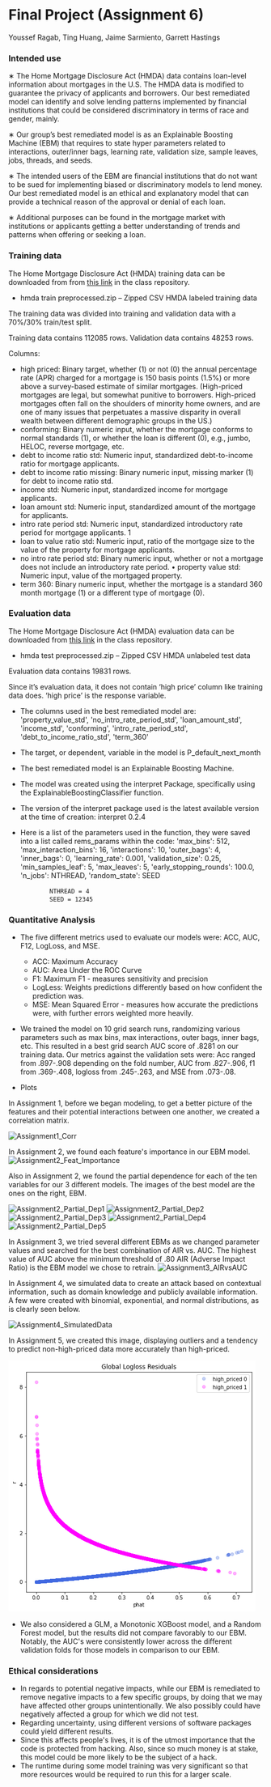 
# Final Project (Assignment 6)
Youssef Ragab, Ting Huang, Jaime Sarmiento, Garrett Hastings

### Intended use
∗ The Home Mortgage Disclosure Act (HMDA) data contains loan-level information about mortgages in the U.S. The HMDA data is modified to guarantee the privacy of applicants and borrowers. Our best remediated model can identify and solve lending patterns implemented by financial institutions that could be considered discriminatory in terms of race and gender, mainly.

∗ Our group’s best remediated model is as an Explainable Boosting Machine (EBM) that requires to state hyper parameters related to interactions, outer/inner bags, learning rate, validation size, sample leaves, jobs, threads, and seeds.

∗ The intended users of the EBM are financial institutions that do not want to be sued for implementing biased or discriminatory models to lend money. Our best remediated model is an ethical and explanatory model that can provide a technical reason of the approval or denial of each loan.

∗ Additional purposes can be found in the mortgage market with institutions or applicants getting a better understanding of trends and patterns when offering or seeking a loan.

### Training data

The Home Mortgage Disclosure Act (HMDA) training data can be downloaded from from [this link](https://github.com/jphall663/GWU_rml/blob/bf2f60875315cff30257ee24036d8d47836e9ee8/assignments/data/hmda_train_preprocessed.zip) in the class repository.

 * hmda train preprocessed.zip – Zipped CSV HMDA labeled training data

The training data was divided into training and validation data with a 70%/30% train/test split.

Training data contains 112085 rows.
Validation data contains 48253 rows.

Columns:
* high priced: Binary target, whether (1) or not (0) the annual percentage rate (APR) charged for a mortgage is 150 basis points (1.5%) or more above a survey-based estimate of similar mortgages. (High-priced mortgages are legal, but somewhat punitive to borrowers. High-priced mortgages often fall on the shoulders of minority home owners, and are one of many issues that perpetuates a massive disparity in overall wealth between different demographic groups in the US.)
* conforming: Binary numeric input, whether the mortgage conforms to normal standards (1), or whether the loan is different (0), e.g., jumbo, HELOC, reverse mortgage, etc. 
* debt to income ratio std: Numeric input, standardized debt-to-income ratio for mortgage applicants. 
* debt to income ratio missing: Binary numeric input, missing marker (1) for debt to income ratio std. 
* income std: Numeric input, standardized income for mortgage applicants. 
* loan amount std: Numeric input, standardized amount of the mortgage for applicants.
* intro rate period std: Numeric input, standardized introductory rate period for mortgage applicants. 1 
* loan to value ratio std: Numeric input, ratio of the mortgage size to the value of the property for mortgage applicants. 
* no intro rate period std: Binary numeric input, whether or not a mortgage does not include an introductory rate period. • property value std: Numeric input, value of the mortgaged property. 
* term 360: Binary numeric input, whether the mortgage is a standard 360 month mortgage (1) or a different type of mortgage (0).


### Evaluation data 

The Home Mortgage Disclosure Act (HMDA) evaluation data can be downloaded from [this link](https://github.com/jphall663/GWU_rml/blob/bf2f60875315cff30257ee24036d8d47836e9ee8/assignments/data/hmda_test_preprocessed.zip) in the class repository.

* hmda test preprocessed.zip – Zipped CSV HMDA unlabeled test data

Evaluation data contains 19831 rows.

Since it’s evaluation data, it does not contain ‘high price’ column like training data does. ‘high price’ is the response variable.


* The columns used in the best remediated model are: 'property_value_std', 'no_intro_rate_period_std', 'loan_amount_std', 'income_std', 'conforming', 'intro_rate_period_std', 'debt_to_income_ratio_std', 'term_360'

* The target, or dependent, variable in the model is P_default_next_month

* The best remediated model is an Explainable Boosting Machine.
    
* The model was created using the interpret Package, specifically using the ExplainableBoostingClassifier function.

* The version of the interpret package used is the latest available version at the time of creation: interpret            0.2.4

* Here is a list of the parameters used in the function, they were saved into a list called rems_params within the code: 
              'max_bins': 512,
              'max_interaction_bins': 16,
              'interactions': 10,
              'outer_bags': 4,
              'inner_bags': 0,
              'learning_rate': 0.001,
              'validation_size': 0.25,
              'min_samples_leaf': 5,
              'max_leaves': 5,
              'early_stopping_rounds': 100.0,
              'n_jobs': NTHREAD, 
              'random_state': SEED
              
              NTHREAD = 4
              SEED = 12345
              
### Quantitative Analysis

* The five different metrics used to evaluate our models were: ACC, AUC, F12, LogLoss, and MSE.
  * ACC:  Maximum Accuracy
  * AUC: Area Under the ROC Curve
  * F1: Maximum F1 - measures sensitivity and precision
  * LogLess: Weights predictions differently based on how confident the prediction was.
  * MSE: Mean Squared Error - measures how accurate the predictions were, with further errors weighted more heavily.
* We trained the model on 10 grid search runs, randomizing various parameters such as max bins, max interactions, outer bags, inner bags, etc. This resulted in a best grid search AUC score of .8281 on our training data. Our metrics against the validation sets were: Acc ranged from .897-.908 depending on the fold number, AUC from .827-.906, f1 from .369-.408, logloss from .245-.263, and MSE from .073-.08.

* Plots

In Assignment 1, before we began modeling, to get a better picture of the features and their potential interactions between one another, we created a correlation matrix. 

![Assignment1_Corr](https://user-images.githubusercontent.com/84480851/123499541-905b1180-d605-11eb-8e3d-164339f2acf0.png)

In Assignment 2, we found each feature's importance in our EBM model. 
![Assignment2_Feat_Importance](https://user-images.githubusercontent.com/84480851/123500168-0eb9b280-d60a-11eb-8eed-6885174a7fcb.PNG)

Also in Assignment 2, we found the partial dependence for each of the ten variables for our 3 different models. The images of the best model are the ones on the right, EBM. 

![Assignment2_Partial_Dep1](https://user-images.githubusercontent.com/84480851/123499394-69e8a680-d604-11eb-934d-68897aabdc0d.PNG)
![Assignment2_Partial_Dep2](https://user-images.githubusercontent.com/84480851/123499395-69e8a680-d604-11eb-9e10-69498a64afcd.PNG)
![Assignment2_Partial_Dep3](https://user-images.githubusercontent.com/84480851/123499391-69501000-d604-11eb-91a8-113ff34fc5a6.PNG)
![Assignment2_Partial_Dep4](https://user-images.githubusercontent.com/84480851/123499392-69501000-d604-11eb-9326-c3b02e28a450.PNG)
![Assignment2_Partial_Dep5](https://user-images.githubusercontent.com/84480851/123499393-69e8a680-d604-11eb-93cb-70a28f3d6798.PNG)

In Assignment 3, we tried several different EBMs as we changed parameter values and searched for the best combination of AIR vs. AUC. The highest value of AUC above the minimum threshold of .80 AIR (Adverse Impact Ratio) is the EBM model we chose to retrain.
![Assignment3_AIRvsAUC](https://user-images.githubusercontent.com/84480851/123499802-3b1fff80-d607-11eb-9e42-534a69be5cc0.png)

In Assignment 4, we simulated data to create an attack based on contextual information, such as domain knowledge and publicly available information. A few were created with binomial, exponential, and normal distributions, as is clearly seen below.

![Assignment4_SimulatedData](https://user-images.githubusercontent.com/84480851/123499935-314acc00-d608-11eb-8447-ee00a255ce06.png)


In Assignment 5, we created this image, displaying outliers and a tendency to predict non-high-priced data more accurately than high-priced.

![Residuals with Outliers](https://github.com/youssefragab99/dnsc6290_assignment_1/blob/main/residuals_Assignment5.png)

* We also considered a GLM, a Monotonic XGBoost model, and a Random Forest model, but the results did not compare favorably to our EBM. Notably, the AUC's were consistently lower across the different validation folds for those models in comparison to our EBM.


### Ethical considerations
* In regards to potential negative impacts, while our EBM is remediated to remove negative impacts to a few specific groups, by doing that we may have affected other groups unintentionally. We also possibly could have negatively affected a group for which we did not test.
* Regarding uncertainty, using different versions of software packages could yield different results. 
* Since this affects people's lives, it is of the utmost importance that the code is protected from hacking. Also, since so much money is at stake, this model could be more likely to be the subject of a hack.
* The runtime during some model training was very significant so that more resources would be required to run this for a larger scale.  

